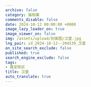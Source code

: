 ```yaml
---
archive: false
category: 猫档案
comments_disable: false
date: 2024-10-12 00:00:00 +0000
image_lazy_loader_on: true
image_viewer_on: false
img: /assets/upload/封面图/汉堡.jpg
lng_pair: id_2024-10-12--204539_汉堡
on_site_search_exclude: false
published: true
search_engine_exclude: false
tags:
- 嘉定校区
title: 汉堡
auto_translate: true
---
```

